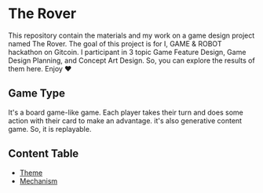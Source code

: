 # The Rover

This repository contain the materials and my work on a game design project named The Rover. The goal of this project is for I, GAME & ROBOT hackathon on Gitcoin. I participant in 3 topic Game Feature Design, Game Design Planning, and Concept Art Design. So, you can explore the results of them here. Enjoy ❤

## Game Type

It's a board game-like game. Each player takes their turn and does some action with their card to make an advantage. it's also generative content game. So, it is replayable.

## Content Table

- [Theme](./Theme.md)
- [Mechanism](./Mechanism.md)

